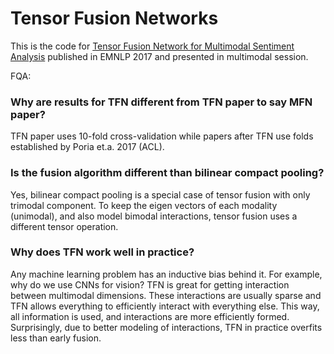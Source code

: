 # Tensor Fusion Networks

This is the code for [Tensor Fusion Network for Multimodal Sentiment Analysis](http://aclweb.org/anthology/D17-1115) published in EMNLP 2017 and presented in multimodal session. 

FQA: 

### Why are results  for TFN  different from TFN paper to say MFN paper?

TFN paper uses 10-fold cross-validation while papers after TFN use folds established by Poria et.a. 2017 (ACL). 

### Is the fusion algorithm different than bilinear compact pooling?

Yes, bilinear compact pooling is a special case of tensor fusion with only trimodal component. To keep the eigen vectors of each modality (unimodal), and also model bimodal interactions, tensor fusion uses a different tensor operation.

### Why does TFN work well in practice?

Any machine learning problem has an inductive bias behind it. For example, why do we use CNNs for vision? TFN is great for getting interaction between multimodal dimensions. These interactions are usually sparse and TFN allows everything to efficiently interact with everything else. This way, all information is used, and interactions are more efficiently formed. Surprisingly, due to better modeling of interactions, TFN in practice overfits less than early fusion.
